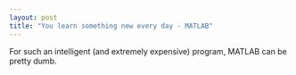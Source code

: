 ```yaml
---
layout: post
title: "You learn something new every day - MATLAB"
---
```


For such an intelligent (and extremely expensive) program, MATLAB can be pretty dumb.
